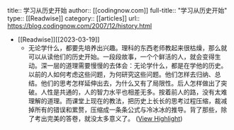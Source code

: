 title:: 学习从历史开始
author:: [[codingnow.com]]
full-title:: "学习从历史开始"
type:: [[Readwise]]
category:: [[articles]]
url:: https://blog.codingnow.com/2007/12/history.html

- [[Readwise]][[2023-03-19]]
	- 无论学什么，都要先培养出兴趣。理科的东西老师教起来很枯燥，那么就可以从读他们的历史开始。一段段故事，一个个鲜活的人，就会变得生动。深一层的道理需要慢慢的去体会：无论学什么，都是在学他的历史。以前的人如何考虑这些问题，为何研究这些问题。他们怎样去归纳、总结。他们的思考怎样延伸出去，为什么又有了局限性。后人怎样做出了突破。人性是共通的，人的智力水平也相差无多。按着前人的路，没有太难理解的道理。而课堂上现在的教法，把历史上长长的思考过程压缩，裁减掉所有的错误和累赘，压缩成一条条公式与冷冰冰的推导。背了那些，除了考出完美的答卷，就没太多意义了。 ([View Highlight](https://read.readwise.io/read/01gvqnfkzcefs8x8ywcx2mcapw))
